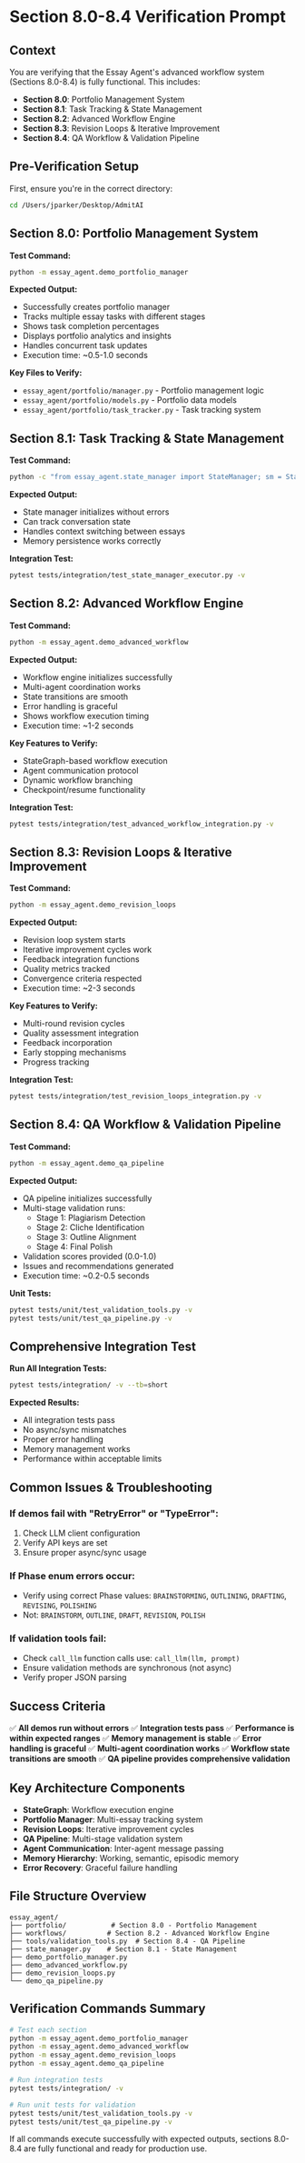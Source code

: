 # Section 8.0-8.4 Verification Prompt

## Context
You are verifying that the Essay Agent's advanced workflow system (Sections 8.0-8.4) is fully functional. This includes:

- **Section 8.0**: Portfolio Management System
- **Section 8.1**: Task Tracking & State Management
- **Section 8.2**: Advanced Workflow Engine  
- **Section 8.3**: Revision Loops & Iterative Improvement
- **Section 8.4**: QA Workflow & Validation Pipeline

## Pre-Verification Setup

First, ensure you're in the correct directory:
```bash
cd /Users/jparker/Desktop/AdmitAI
```

## Section 8.0: Portfolio Management System

**Test Command:**
```bash
python -m essay_agent.demo_portfolio_manager
```

**Expected Output:**
- Successfully creates portfolio manager
- Tracks multiple essay tasks with different stages
- Shows task completion percentages
- Displays portfolio analytics and insights
- Handles concurrent task updates
- Execution time: ~0.5-1.0 seconds

**Key Files to Verify:**
- `essay_agent/portfolio/manager.py` - Portfolio management logic
- `essay_agent/portfolio/models.py` - Portfolio data models
- `essay_agent/portfolio/task_tracker.py` - Task tracking system

## Section 8.1: Task Tracking & State Management

**Test Command:**
```bash
python -c "from essay_agent.state_manager import StateManager; sm = StateManager(); print('State manager initialized:', sm.get_current_state())"
```

**Expected Output:**
- State manager initializes without errors
- Can track conversation state
- Handles context switching between essays
- Memory persistence works correctly

**Integration Test:**
```bash
pytest tests/integration/test_state_manager_executor.py -v
```

## Section 8.2: Advanced Workflow Engine

**Test Command:**
```bash
python -m essay_agent.demo_advanced_workflow
```

**Expected Output:**
- Workflow engine initializes successfully
- Multi-agent coordination works
- State transitions are smooth
- Error handling is graceful
- Shows workflow execution timing
- Execution time: ~1-2 seconds

**Key Features to Verify:**
- StateGraph-based workflow execution
- Agent communication protocol
- Dynamic workflow branching
- Checkpoint/resume functionality

**Integration Test:**
```bash
pytest tests/integration/test_advanced_workflow_integration.py -v
```

## Section 8.3: Revision Loops & Iterative Improvement

**Test Command:**
```bash
python -m essay_agent.demo_revision_loops
```

**Expected Output:**
- Revision loop system starts
- Iterative improvement cycles work
- Feedback integration functions
- Quality metrics tracked
- Convergence criteria respected
- Execution time: ~2-3 seconds

**Key Features to Verify:**
- Multi-round revision cycles
- Quality assessment integration
- Feedback incorporation
- Early stopping mechanisms
- Progress tracking

**Integration Test:**
```bash
pytest tests/integration/test_revision_loops_integration.py -v
```

## Section 8.4: QA Workflow & Validation Pipeline

**Test Command:**
```bash
python -m essay_agent.demo_qa_pipeline
```

**Expected Output:**
- QA pipeline initializes successfully
- Multi-stage validation runs:
  - Stage 1: Plagiarism Detection
  - Stage 2: Cliche Identification  
  - Stage 3: Outline Alignment
  - Stage 4: Final Polish
- Validation scores provided (0.0-1.0)
- Issues and recommendations generated
- Execution time: ~0.2-0.5 seconds

**Unit Tests:**
```bash
pytest tests/unit/test_validation_tools.py -v
pytest tests/unit/test_qa_pipeline.py -v
```

## Comprehensive Integration Test

**Run All Integration Tests:**
```bash
pytest tests/integration/ -v --tb=short
```

**Expected Results:**
- All integration tests pass
- No async/sync mismatches
- Proper error handling
- Memory management works
- Performance within acceptable limits

## Common Issues & Troubleshooting

### If demos fail with "RetryError" or "TypeError":
1. Check LLM client configuration
2. Verify API keys are set
3. Ensure proper async/sync usage

### If Phase enum errors occur:
- Verify using correct Phase values: `BRAINSTORMING`, `OUTLINING`, `DRAFTING`, `REVISING`, `POLISHING`
- Not: `BRAINSTORM`, `OUTLINE`, `DRAFT`, `REVISION`, `POLISH`

### If validation tools fail:
- Check `call_llm` function calls use: `call_llm(llm, prompt)`
- Ensure validation methods are synchronous (not async)
- Verify proper JSON parsing

## Success Criteria

✅ **All demos run without errors**
✅ **Integration tests pass**
✅ **Performance is within expected ranges**
✅ **Memory management is stable**
✅ **Error handling is graceful**
✅ **Multi-agent coordination works**
✅ **Workflow state transitions are smooth**
✅ **QA pipeline provides comprehensive validation**

## Key Architecture Components

- **StateGraph**: Workflow execution engine
- **Portfolio Manager**: Multi-essay tracking system
- **Revision Loops**: Iterative improvement cycles
- **QA Pipeline**: Multi-stage validation system
- **Agent Communication**: Inter-agent message passing
- **Memory Hierarchy**: Working, semantic, episodic memory
- **Error Recovery**: Graceful failure handling

## File Structure Overview

```
essay_agent/
├── portfolio/           # Section 8.0 - Portfolio Management
├── workflows/          # Section 8.2 - Advanced Workflow Engine
├── tools/validation_tools.py  # Section 8.4 - QA Pipeline
├── state_manager.py    # Section 8.1 - State Management
├── demo_portfolio_manager.py
├── demo_advanced_workflow.py
├── demo_revision_loops.py
└── demo_qa_pipeline.py
```

## Verification Commands Summary

```bash
# Test each section
python -m essay_agent.demo_portfolio_manager
python -m essay_agent.demo_advanced_workflow  
python -m essay_agent.demo_revision_loops
python -m essay_agent.demo_qa_pipeline

# Run integration tests
pytest tests/integration/ -v

# Run unit tests for validation
pytest tests/unit/test_validation_tools.py -v
pytest tests/unit/test_qa_pipeline.py -v
```

If all commands execute successfully with expected outputs, sections 8.0-8.4 are fully functional and ready for production use. 